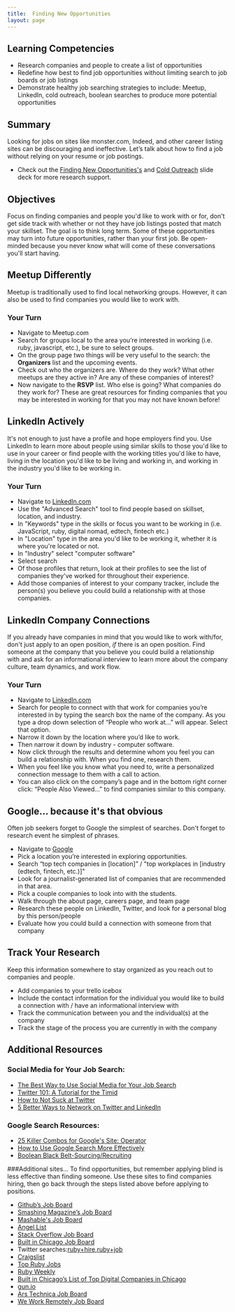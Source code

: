 ```yaml
---
title:  Finding New Opportunities
layout: page
---
```



## Learning Competencies
- Research companies and people to create a list of opportunities
- Redefine how best to find job opportunities without limiting search to job boards or job listings
- Demonstrate healthy job searching strategies to include: Meetup, LinkedIn, cold outreach, boolean searches to produce more potential opportunities

## Summary

Looking for jobs on sites like monster.com, Indeed, and other career listing sites can be discouraging and ineffective. Let’s talk about how to find a job without relying on your resume or job postings. 

- Check out the [Finding New Opportunities's](https://github.com/turingschool/professional_skills/blob/master/files/finding-opportunities.pdf) and [Cold Outreach](https://github.com/turingschool/professional_skills/blob/master/files/Cold%20Outreach.pdf) slide deck for more research support.

## Objectives

Focus on finding companies and people you'd like to work with or for, don't get side track with whether or not they have job listings posted that match your skillset. The goal is to think long term. Some of these opportunities may turn into future opportunities, rather than your first job. Be open-minded because you never know what will come of these conversations you'll start having.

## Meetup Differently

Meetup is traditionally used to find local networking groups. However, it can also be used to find companies you would like to work with. 

### Your Turn

- Navigate to Meetup.com
- Search for groups local to the area you’re interested in working (i.e. ruby, javascript, etc.), be sure to select groups.
- On the group page two things will be very useful to the search: the **Organizers** list and the upcoming events.
- Check out who the organizers are. Where do they work? What other meetups are they active in? Are any of these companies of interest?
- Now navigate to the **RSVP** list. Who else is going? What companies do they work for? These are great resources for finding companies that you may be interested in working for that you may not have known before!

## LinkedIn Actively
It's not enough to just have a profile and hope employers find you. Use LinkedIn to learn more about people using similar skills to those you'd like to use in your career or find people with the working titles you'd like to have, living in the location you'd like to be living and working in, and working in the industry you'd like to be working in.

### Your Turn

- Navigate to [LinkedIn.com](http://linkedin.com)
- Use the "Advanced Search" tool to find people based on skillset, location, and industry. 
- In "Keywords" type in the skills or focus you want to be working in (i.e. JavaScript, ruby, digital nomad, edtech, fintech etc.)
- In "Location" type in the area you'd like to be working it, whether it is where you're located or not.
- In "Industry" select "computer software" 
- Select search
- Of those profiles that return, look at their profiles to see the list of companies they've worked for throughout their experience. 
- Add those companies of interest to your company tracker, include the person(s) you believe you could build a relationship with at those companies.


## LinkedIn Company Connections
If you already have companies in mind that you would like to work with/for, don't just apply to an open position, *if* there is an open position. Find someone at the company that you believe you could build a relationship with and ask for an informational interview to learn more about the company culture, team dynamics, and work flow.

### Your Turn

- Navigate to [LinkedIn.com](http://linkedin.com)
- Search for people to connect with that work for companies you’re interested in by typing the search box the name of the company. As you type a drop down selection of “People who work at…” will appear. Select that option.
- Narrow it down by the location where you’d like to work.
- Then narrow it down by industry - computer software.
- Now click through the results and determine whom you feel you can build a relationship with. When you find one, research them.
- When you feel like you know what you need to, write a personalized connection message to them with a call to action.
- You can also click on the company’s page and in the bottom right corner click: “People Also Viewed…” to find companies similar to this company.

## Google... because it's that obvious
Often job seekers forget to Google the simplest of searches. Don't forget to research event he simplest of phrases.

- Navigate to [Google](http://google.com)
- Pick a location you’re interested in exploring opportunities.
- Search “top tech companies in [location]” / "top workplaces in [industry (edtech, fintech, etc.)]"
- Look for a journalist-generated list of companies that are recommended in that area.
- Pick a couple companies to look into with the students.
- Walk through the about page, careers page, and team page
- Research these people on LinkedIn, Twitter, and look for a personal blog by this person/people
- Evaluate how you could build a connection with someone from that company

## Track Your Research
Keep this information somewhere to stay organized as you reach out to companies and people.

- Add companies to your trello icebox
- Include the contact information for the individual you would like to build a connection with / have an informational interview with
- Track the communication between you and the individual(s) at the company
- Track the stage of the process you are currently in with the company

## Additional Resources

### Social Media for Your Job Search:
- [The Best Way to Use Social Media for Your Job Search](http://www.forbes.com/sites/trudysteinfeld/2012/09/28/the-best-ways-to-use-social-media-in-your-job-search/)
- [Twitter 101: A Tutorial for the Timid](https://www.themuse.com/advice/twitter-101-a-tutorial-for-the-timid)
- [How to Not Suck at Twitter](https://www.themuse.com/advice/how-not-to-suck-at-twitter)
- [5 Better Ways to Network on Twitter and LinkedIn](https://www.themuse.com/advice/5-better-ways-to-network-on-twitter-linkedin)

### Google Search Resources:

- [25 Killer Combos for Google's Site: Operator](https://moz.com/blog/25-killer-combos-for-googles-site-operator)
- [How to Use Google Search More Effectively](http://mashable.com/2011/11/24/google-search-infographic/)
- [Boolean Black Belt-Sourcing/Recruiting](http://booleanblackbelt.com/)

###Additional sites... 
To find opportunities, but remember applying blind is less effective than finding someone. Use these sites to find companies hiring, then go back through the steps listed above before applying to positions.

- [Github’s Job Board](https://jobs.github.com/)
- [Smashing Magazine’s Job Board](http://jobs.smashingmagazine.com/)
- [Mashable's Job Board](http://jobs.mashable.com/jobs/search/results)
- [Angel List](https://angel.co/jobs)
- [Stack Overflow Job Board](http://careers.stackoverflow.com/jobs)
- [Built in Chicago Job Board](http://www.builtinchicago.org/jobs)
- Twitter searches:[ruby+hire](https://twitter.com/search?q=ruby%20hire&src=typd),[ruby+job](https://twitter.com/search?q=ruby%20job&src=typ)
- [Craigslist](http://chicago.craigslist.org/search/sof)
- [Top Ruby Jobs](https://toprubyjobs.com/)
- [Ruby Weekly](http://rubyweekly.com/)
- [Built in Chicago’s List of Top Digital Companies in Chicago](http://www.builtinchicago.org/companies/chicagos-top-digital-companies)
- [gun.io](https://gun.io/)
- [Ars Technica Job Board](http://arstechnica.com/jobs/)
- [We Work Remotely Job Board](https://weworkremotely.com/)
